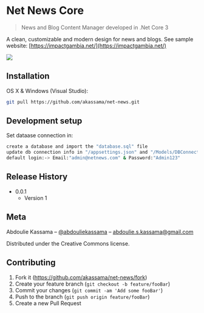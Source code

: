 # Net News Core
> News and Blog Content Manager developed in .Net Core 3

A clean, customizable and modern design for news and blogs. See sample website: [https://impactgambia.net/](https://impactgambia.net/)

![](https://i.ibb.co/C0rvNDK/home.jpg)

## Installation

OS X & Windows (Visual Studio):

```sh
git pull https://github.com/akassama/net-news.git
```


## Development setup

Set dataase connection in:

```sh
create a database and import the "database.sql" file
update db connection info in "/appsettings.json" and "/Models/DBConnection.cs"
default login:-> Email:"admin@netnews.com" & Password:"Admin123"
```

## Release History

* 0.0.1
    * Version 1

## Meta

Abdoulie Kassama – [@abdouliekassama](https://twitter.com/abdouliekassama) – abdoulie.s.kassama@gmail.com

Distributed under the Creative Commons license. 

## Contributing

1. Fork it (<https://github.com/akassama/net-news/fork>)
2. Create your feature branch (`git checkout -b feature/fooBar`)
3. Commit your changes (`git commit -am 'Add some fooBar'`)
4. Push to the branch (`git push origin feature/fooBar`)
5. Create a new Pull Request

<!-- Markdown link & img dfn's -->
[demo]: https://akassama.github.io/product-price-calculator/
